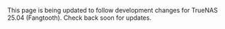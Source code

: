 &NewLine;

This page is being updated to follow development changes for TrueNAS 25.04 (Fangtooth).
Check back soon for updates.

<!--

&NewLine;

25.04 (Fangtooth) will bring many new features and improvements to the TrueNAS experience:

{{< columns >}}
* 

<--->

<!--
* 

{{< /columns >}}
-->